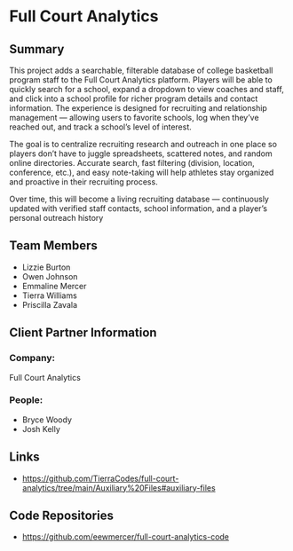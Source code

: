 # Full Court Analytics

## Summary

This project adds a searchable, filterable database of college basketball program staff to the Full Court Analytics platform.
Players will be able to quickly search for a school, expand a dropdown to view coaches and staff, and click into a school profile for richer program details and contact information. The experience is designed for recruiting and relationship management — allowing users to favorite schools, log when they’ve reached out, and track a school’s level of interest.

The goal is to centralize recruiting research and outreach in one place so players don’t have to juggle spreadsheets, scattered notes, and random online directories. Accurate search, fast filtering (division, location, conference, etc.), and easy note-taking will help athletes stay organized and proactive in their recruiting process.

Over time, this will become a living recruiting database — continuously updated with verified staff contacts, school information, and a player’s personal outreach history

## Team Members
- Lizzie Burton
- Owen Johnson
- Emmaline Mercer
- Tierra Williams
- Priscilla Zavala
  
## Client Partner Information
### Company:
Full Court Analytics
### People:
- Bryce Woody
- Josh Kelly

## Links
- https://github.com/TierraCodes/full-court-analytics/tree/main/Auxiliary%20Files#auxiliary-files

## Code Repositories
- https://github.com/eewmercer/full-court-analytics-code

